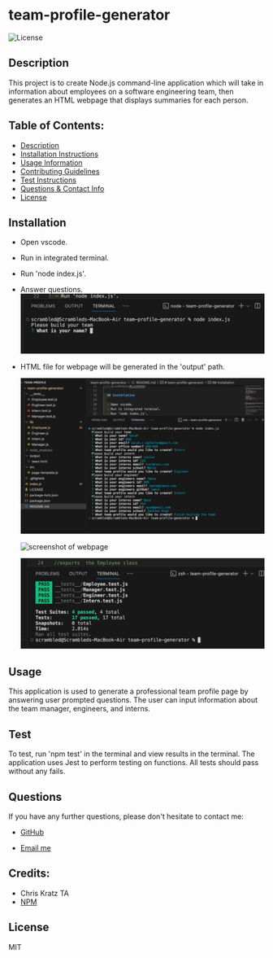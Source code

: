 # team-profile-generator

  ![License](https://img.shields.io/badge/License-MIT-blue.svg)

## Description 
  
This project is to create Node.js command-line application which will take in information about employees on a software engineering team, then generates an HTML webpage that displays summaries for each person.

## Table of Contents: 
  - [Description](#Description)
  - [Installation Instructions](#Installation)
  - [Usage Information](#Usage) 
  - [Contributing Guidelines](#Contributing)
  - [Test Instructions](#Test) 
  - [Questions & Contact Info](#Questions)
  - [License](#License)

## Installation
  
- Open vscode. 
- Run in integrated terminal. 
- Run 'node index.js'.
- Answer questions.
  ![screenshot of vscode questions](./images/Screenshot%202024-02-10%20at%2011.00.56.png)

- HTML file for webpage will be generated in the 'output' path.

  ![screenshot of vscode](./images/Screenshot%202024-02-10%20at%2011.02.41.png)

  ![screenshot of webpage]()

  ![screenshot of vscode showing passed tests](./images/Screenshot%202024-02-10%20at%2010.58.19.png)



## Usage
  
This application is used to generate a professional team profile page by answering user prompted questions. The user can input information about the team manager, engineers, and interns. 


## Test
  
To test, run 'npm test' in the terminal and view results in the terminal. The application uses Jest to perform testing on functions. All tests should pass without any fails.

## Questions 

If you have any further questions, please don't hesitate to contact me:
  
- [GitHub](https://www.github.com/segleston)
  
- [Email me](mailto:sarah.c.egleston@gmail.com)

## Credits:

- Chris Kratz TA
- [NPM](https://www.npmjs.com/)


## License
  
MIT